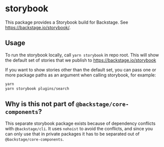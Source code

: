 # storybook

This package provides a Storybook build for Backstage. See https://backstage.io/storybook/.

## Usage

To run the storybook locally, call `yarn storybook` in repo root. This will show the default set of stories that we publish to https://backstage.io/storybook

If you want to show stories other than the default set, you can pass one or more package paths as an argument when calling storybook, for example:

```sh
yarn
yarn storybook plugins/search
```

## Why is this not part of `@backstage/core-components`?

This separate storybook package exists because of dependency conflicts with `@backstage/cli`. It uses `nohoist` to avoid the conflicts, and since you can only use that in private packages it has to be separated out of `@backstage/core-components`.

